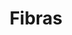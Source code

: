 ---
title: Fibras 
id: "4"
imagen: ""
link: ''
catalogo: 
meta_keywords: 
meta_description:
weight: "9"
menu:
  principal:
    parent: Productos
    weight: 7

---